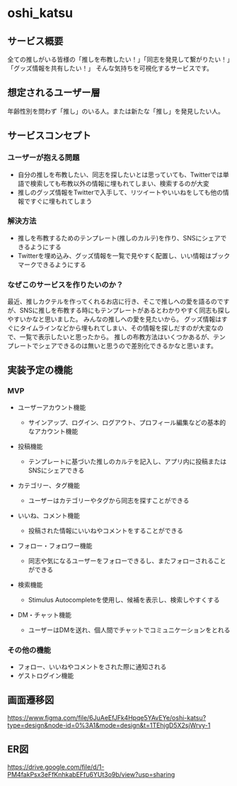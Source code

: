 # oshi_katsu

## サービス概要
全ての推しがいる皆様の「推しを布教したい！」「同志を発見して繋がりたい！」「グッズ情報を共有したい！」
そんな気持ちを可視化するサービスです。

## 想定されるユーザー層
年齢性別を問わず「推し」のいる人。または新たな「推し」を発見したい人。

## サービスコンセプト
### ユーザーが抱える問題
- 自分の推しを布教したい、同志を探したいとは思っていても、Twitterでは単語で検索しても布教以外の情報に埋もれてしまい、検索するのが大変
- 推しのグッズ情報をTwitterで入手して、リツイートやいいねをしても他の情報ですぐに埋もれてしまう

### 解決方法
- 推しを布教するためのテンプレート(推しのカルテ)を作り、SNSにシェアできるようにする
- Twitterを埋め込み、グッズ情報を一覧で見やすく配置し、いい情報はブックマークできるようにする

### なぜこのサービスを作りたいのか？
最近、推しカクテルを作ってくれるお店に行き、そこで推しへの愛を語るのですが、SNSに推しを布教する時にもテンプレートがあるとわかりやすく同志も探しやすいかなと思いました。
みんなの推しへの愛を見たいから。
グッズ情報はすぐにタイムラインなどから埋もれてしまい、その情報を探しだすのが大変なので、一覧で表示したいと思ったから。
推しの布教方法はいくつかあるが、テンプレートでシェアできるのは無いと思うので差別化できるかなと思います。

## 実装予定の機能
### MVP
- ユーザーアカウント機能
  - サインアップ、ログイン、ログアウト、プロフィール編集などの基本的なアカウント機能

- 投稿機能
  - テンプレートに基づいた推しのカルテを記入し、アプリ内に投稿またはSNSにシェアできる

- カテゴリー、タグ機能
  - ユーザーはカテゴリーやタグから同志を探すことができる

- いいね、コメント機能
  - 投稿された情報にいいねやコメントをすることができる

- フォロー・フォロワー機能
  - 同志や気になるユーザーをフォローできるし、またフォローされることができる

- 検索機能
  - Stimulus Autocompleteを使用し、候補を表示し、検索しやすくする

- DM・チャット機能
  - ユーザーはDMを送れ、個人間でチャットでコミュニケーションをとれる

### その他の機能
- フォロー、いいねやコメントをされた際に通知される
- ゲストログイン機能

## 画面遷移図
https://www.figma.com/file/6JuAeEfJFk4Hpqe5YAvEYe/oshi-katsu?type=design&node-id=0%3A1&mode=design&t=1TEhjgD5X2sjWrvy-1

## ER図
https://drive.google.com/file/d/1-PM4fakPsx3eFfKnhkabEFfu6YUt3o9b/view?usp=sharing